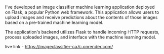 I've developed an image classifier machine learning application deployed on Flask, a popular Python web framework. This application allows users to upload images and receive predictions about the contents of those images based on a pre-trained machine learning model.

The application's backend utilizes Flask to handle incoming HTTP requests, process uploaded images, and interface with the machine learning model.

live link - https://imageclassifier-ca7c.onrender.com/
